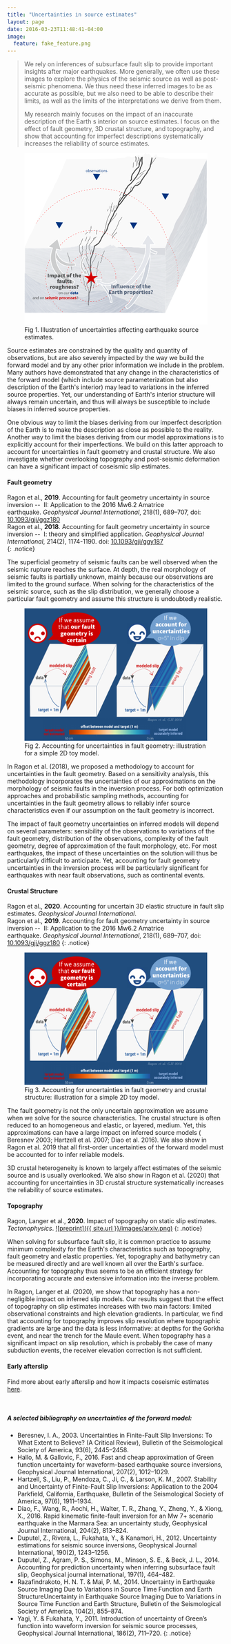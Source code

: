 ```yaml
---
title: "Uncertainties in source estimates"
layout: page
date: 2016-03-23T11:48:41-04:00
image:
  feature: fake_feature.png
---
```


> We rely on inferences of subsurface fault slip to provide important insights after major earthquakes. More generally, we often use these images to explore the physics of the seismic source as well as post-seismic phenomena. We thus need these inferred images to be as accurate as possible, but we also need to be able to describe their limits, as well as the limits of the interpretations we derive from them.
>
> My research mainly focuses on the impact of an inaccurate description of the Earth s interior on source estimates. I focus on the effect of fault geometry, 3D crustal structure, and topography, and show that accounting for imperfect descriptions systematically increases the reliability of source estimates.

<figure>
  <img src="/images/research/unc2.png" alt="">
  <figcaption>Fig 1. Illustration of uncertainties affecting earthquake source estimates.</figcaption>
</figure>

Source estimates are constrained by the quality and quantity of observations, but are also severely impacted by the way we build the forward model and by any other prior information we include in the problem. Many authors have demonstrated that any change in the characteristics of the forward model (which include source parameterization but also description of the Earth's interior) may lead to variations in the inferred source properties. Yet, our understanding of Earth's interior structure will always remain uncertain, and thus will always be susceptible to include biases in inferred source properties.

One obvious way to limit the biases deriving from our imperfect description of the Earth is to make the description as close as possible to the reality. Another way to limit the biases deriving from our model approximations is to explicitly account for their imperfections. We build on this latter approach to account for uncertainties in fault geometry and crustal structure. We also investigate whether overlooking topography and post-seismic deformation can have a significant impact of coseismic slip estimates.

#### Fault geometry

Ragon et al., **2019**. Accounting for fault geometry uncertainty in source inversion --  II: Application to the 2016 Mw6.2 Amatrice earthquake. *Geophysical Journal International*, 218(1), 689–707, doi: [10.1093/gji/ggz180](https://doi.org/10.1093/gji/ggz180)  
Ragon et al., **2018**. Accounting for fault geometry uncertainty in source inversion --  I: theory and simplified application. *Geophysical Journal International*, 214(2), 1174-1190. doi: [10.1093/gji/ggy187](http://dx.doi.org/10.1093/gji/ggy187)  
{: .notice} 

The superficial geometry of seismic faults can be well observed when the seismic rupture reaches the surface. At depth, the real morphology of seismic faults is partially unknown, mainly because our observations are limited to the ground surface.
When solving for the characteristics of the seismic source, such as the slip distribution, we generally choose a particular fault geometry and assume this structure is undoubtedly realistic.

<figure>
  <img src="/images/research/unc3.png" alt="">
  <figcaption>Fig 2. Accounting for uncertainties in fault geometry: illustration for a simple 2D toy model.</figcaption>
</figure>

In Ragon et al. (2018), we proposed a methodology to account for uncertainties in the fault geometry. Based on a sensitivity analysis, this methodology incorporates the uncertainties of our approximations on the morphology of seismic faults in the inversion process. For both optimization approaches and probabilistic sampling methods, accounting for uncertainties in the fault geometry allows to reliably infer source characteristics even if our assumption on the fault geometry is incorrect.

The impact of fault geometry uncertainties on inferred models will depend on several parameters: sensibility of the observations to variations of the fault geometry, distribution of the observations, complexity of the fault geometry, degree of approximation of the fault morphology, etc. For most earthquakes, the impact of these uncertainties on the solution will thus be particularly difficult to anticipate. Yet, accounting for fault geometry uncertainties in the inversion process will be particularly significant for earthquakes with near fault observations, such as continental events.

#### Crustal Structure

Ragon et al., **2020**. Accounting for uncertain 3D elastic structure in fault slip estimates. *Geophysical Journal International*.  
Ragon et al., **2019**. Accounting for fault geometry uncertainty in source inversion --  II: Application to the 2016 Mw6.2 Amatrice earthquake. *Geophysical Journal International*, 218(1), 689–707, doi: [10.1093/gji/ggz180](https://doi.org/10.1093/gji/ggz180)
{: .notice} 

<figure>
  <img src="/images/research/unc3.png" alt="">
  <figcaption>Fig 3. Accounting for uncertainties in fault geometry and crustal structure: illustration for a simple 2D toy model.</figcaption>
</figure>

The fault geometry is not the only uncertain approximation we assume when we solve for the source characteristics. The crustal structure is often reduced to an homogeneous and elastic, or layered, medium. Yet, this approximations can have a large impact on inferred source models ( Beresnev 2003; Hartzell et al. 2007; Diao et al. 2016). We also show in Ragon et al. 2019 that all first-order uncertainties of the forward model must be accounted for to infer reliable models.

3D crustal heterogeneity is known to largely affect estimates of the seismic source and is usually overlooked. We also show in Ragon et al. (2020) that accounting for uncertainties in 3D crustal structure systematically increases the reliability of source estimates.

#### Topography 

Ragon, Langer et al., **2020**. Impact of topography on static slip estimates. *Tectonophysics*. [![preprint]({{ site.url }}/images/arxiv.png)](https://doi.org/10.31223/osf.io/nsbx3)
{: .notice} 

When solving for subsurface fault slip, it is common practice to assume minimum complexity for the Earth's characteristics such as topography, fault geometry and elastic properties. Yet, topography and bathymetry can be measured directly and are well known all over the Earth's surface. Accounting for topography thus seems to be an efficient strategy for incorporating accurate and extensive information into the inverse problem.

In Ragon, Langer et al. (2020), we show that topography has a non-negligible impact on inferred slip models. Our results suggest that the effect of topography on slip estimates increases with two main factors: limited observational constraints and high elevation gradients. In particular, we find that accounting for topography improves slip resolution where topographic gradients are large and the data is less informative: at depths for the Gorkha event, and near the trench for the Maule event. When topography has a significant impact on slip resolution, which is probably the case of many subduction events, the receiver elevation correction is not sufficient.

#### Early afterslip

Find more about early afterslip and how it impacts coseismic estimates [here](https://thearagon.github.io/thearagon.github.io/_pages/afterslip/).

<br style="line-height: 10px" />

##### A selected bibliography on uncertainties of the forward model:
- Beresnev, I. A., 2003. Uncertainties in Finite-Fault Slip Inversions: To What Extent to Believe? (A Critical Review), Bulletin of the Seismological Society of America, 93(6), 2445–2458.
- Hallo, M. & Gallovic, F., 2016. Fast and cheap approximation of Green function uncertainty for waveform-based earthquake source inversions, Geophysical Journal International, 207(2), 1012–1029.
- Hartzell, S., Liu, P., Mendoza, C., Ji, C., & Larson, K. M., 2007. Stability and Uncertainty of Finite-Fault Slip Inversions: Application to the 2004 Parkfield, California, Earthquake, Bulletin of the Seismological Society of America, 97(6), 1911–1934.
- Diao, F., Wang, R., Aochi, H., Walter, T. R., Zhang, Y., Zheng, Y., & Xiong, X., 2016. Rapid kinematic finite-fault inversion for an Mw 7+ scenario earthquake in the Marmara Sea: an uncertainty study, Geophysical Journal International, 204(2), 813–824.
- Duputel, Z., Rivera, L., Fukahata, Y., & Kanamori, H., 2012. Uncertainty estimations for seismic source inversions, Geophysical Journal International, 190(2), 1243–1256.
- Duputel, Z., Agram, P. S., Simons, M., Minson, S. E., & Beck, J. L., 2014. Accounting for prediction uncertainty when inferring subsurface fault slip, Geophysical journal international, 197(1), 464–482.
- Razafindrakoto, H. N. T. & Mai, P. M., 2014. Uncertainty in Earthquake Source Imaging Due to Variations in Source Time Function and Earth StructureUncertainty in Earthquake Source Imaging Due to Variations in Source Time Function and Earth Structure, Bulletin of the Seismological Society of America, 104(2), 855–874.
- Yagi, Y. & Fukahata, Y., 2011. Introduction of uncertainty of Green’s function into waveform inversion for seismic source processes, Geophysical Journal International, 186(2), 711–720.
{: .notice} 